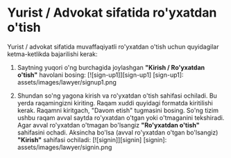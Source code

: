 # Yurist / Advokat sifatida ro'yxatdan o'tish

Yurist / advokat sifatida muvaffaqiyatli ro'yxatdan o'tish uchun quyidagilar ketma-ketlikda bajarilishi kerak:

1. Saytning yuqori o'ng burchagida joylashgan **"Kirish / Ro'yxatdan o'tish"** havolani bosing:
[![sign-up1]][sign-up1]
[sign-up1]: assets/images/lawyer/signup1.png

2.  Shundan so'ng yagona kirish va ro'yxatdan o'tish sahifasi ochiladi. Bu yerda raqamingizni kiriting. Raqam xuddi quyidagi formatda kiritilishi kerak. Raqamni kiritgach, "Davom etish" tugmasini bosing. So'ng tizim ushbu raqam avval saytda ro'yxatdan o'tgan yoki o'tmaganini tekshiradi. Agar avval ro'yxatdan o'tmagan bo'lsangiz **"Ro'yxatdan o'tish"** sahifasini ochadi. Aksincha bo'lsa (avval ro'yxatdan o'tgan bo'lsangiz) **"Kirish"** sahifasi ochiladi:
[![signin]][signin]
[signin]: assets/images/lawyer/signin.png
